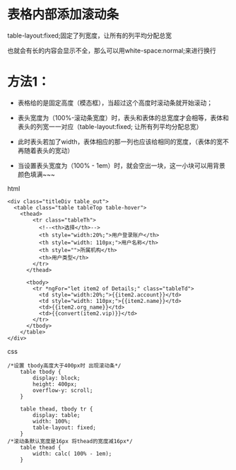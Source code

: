 # 表格内部添加滚动条
table-layout:fixed;固定了列宽度，让所有的列平均分配总宽

也就会有长的内容会显示不全，那么可以用white-space:normal;来进行换行
#  方法1：
- 表格给的是固定高度（模态框），当超过这个高度时滚动条就开始滚动；

- 表头宽度为（100%-滚动条宽度）时，表头和表体的总宽度才会相等，表体和表头的列宽一一对应（table-layout:fixed;  让所有列平均分配总宽）

- 此时表头若加了width，表体相应的那一列也应该给相同的宽度，（表体的宽不再随着表头的宽动）

- 当设置表头宽度为（100% - 1em）时，就会空出一块，这一小块可以用背景颜色填满~~~

html
```
<div class="titleDiv table_out">
  <table class="table tableTop table-hover">
    <thead>
        <tr class="tableTh">
          <!--<th>选择</th>-->
          <th style="width:20%;">用户登录账户</th>
          <th style="width: 110px;">用户名称</th>
          <th style="">所属机构</th>
          <th>用户类型</th>
        </tr>
      </thead>

      <tbody>
        <tr *ngFor="let item2 of Details;" class="tableTd">
          <td style="width:20%;">{{item2.account}}</td>
          <td style="width: 110px;">{{item2.name}}</td>
          <td>{{item2.org_name}}</td>
          <td>{{convert(item2.vip)}}</td>
        </tr>
      </tbody>
    </table>
</div>
```

css
```
/*设置 tbody高度大于400px时 出现滚动条*/
    table tbody {
        display: block;
        height: 400px;
        overflow-y: scroll;
    }
    
    table thead, tbody tr {
        display: table;
        width: 100%;
        table-layout: fixed;
    }
/*滚动条默认宽度是16px 将thead的宽度减16px*/
    table thead {
        width: calc( 100% - 1em);
    }
```
